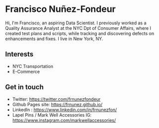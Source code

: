 # Francisco Nuñez-Fondeur
Hi, I'm Francisco, an aspiring Data Scientist. I previously worked as a Quality Assurance Analyst at the NYC Dpt of Consumer Affairs, where I created test plans and scripts, while tracking and discovering defects on enhancements and fixes. I live in New York, NY.


## Interests
- NYC Transportation
- E-Commerce


## Get in touch
- Twitter: https://twitter.com/frnunezfondeur
- Github Pages site: https://frnunez.github.io/
- LinkedIn : https://www.linkedin.com/in/frnunezfon/
- Lapel Pins / Mark Well Accessories IG: https://www.instagram.com/markwellaccessories/
